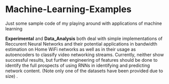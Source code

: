 # Machine-Learning-Examples
Just some sample code of my playing around with applications of machine learning

**Experimental** and **Data_Analysis** both deal with simple implementations of Reccurent Neural Networks and their potential applications in bandwidth estimation on Home WiFi networks as well as in their usage as autoencoders to classify video networking streams. Currently, neither show successful results, but further engineering of features should be done to identify the full prospects of using RNNs in identifying and predicting network content. (Note only one of the datasets have been provided due to size) .
